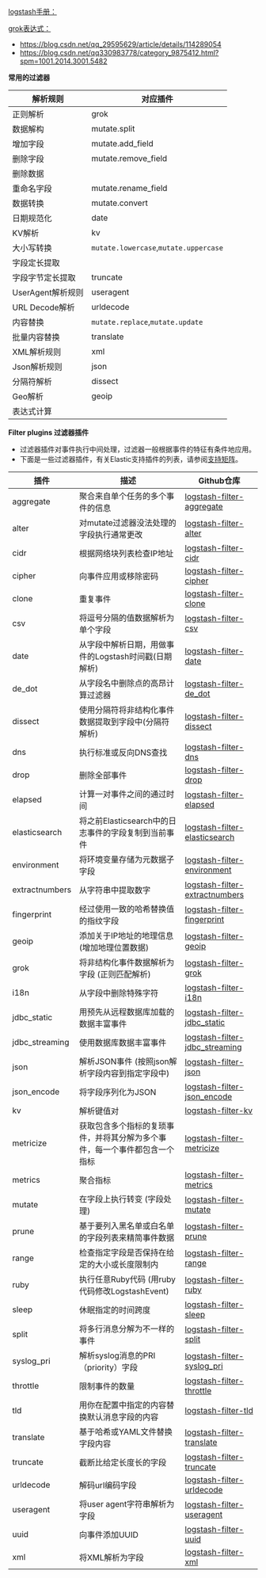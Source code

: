 [logstash手册：](http://doc.yonyoucloud.com/doc/logstash-best-practice-cn/dive_into/write_your_own.html)

[grok表达式：](https://github.com/logstash-plugins/logstash-patterns-core/blob/master/patterns/ecs-v1/grok-patterns)

- https://blog.csdn.net/qq_29595629/article/details/114289054
- https://blog.csdn.net/qq330983778/category_9875412.html?spm=1001.2014.3001.5482

**常用的过滤器**

| 解析规则 | 对应插件 |
|----------|---------|
| 正则解析 | grok |
| 数据解构 | mutate.split |
| 增加字段 | mutate.add_field |
| 删除字段 | mutate.remove_field |
| 删除数据 |  |
| 重命名字段 | mutate.rename_field |
| 数据转换 | mutate.convert |
| 日期规范化 | date |
| KV解析 | kv |
| 大小写转换 | `mutate.lowercase`,`mutate.uppercase` |
| 字段定长提取 |  |
| 字段字节定长提取 | truncate |
| UserAgent解析规则 | useragent |
| URL Decode解析 | urldecode |
| 内容替换 | `mutate.replace`,`mutate.update` |
| 批量内容替换 | translate |
| XML解析规则 | xml |
| Json解析规则 | json |
| 分隔符解析 | dissect |
| Geo解析 | geoip |
| 表达式计算 |  |

**Filter plugins 过滤器插件**
- 过滤器插件对事件执行中间处理，过滤器一般根据事件的特征有条件地应用。
- 下面是一些过滤器插件，有关Elastic支持插件的列表，请参阅[支持矩阵](https://www.elastic.co/cn/support/matrix)。

| 插件 | 描述 | Github仓库 |
|------|------|------------|
| aggregate | 聚合来自单个任务的多个事件的信息 | [logstash-filter-aggregate](https://github.com/logstash-plugins/logstash-filter-aggregate) |
| alter | 对mutate过滤器没法处理的字段执行通常更改 | [logstash-filter-alter](https://github.com/logstash-plugins/logstash-filter-alter) |
| cidr | 根据网络块列表检查IP地址 | [logstash-filter-cidr](https://github.com/logstash-plugins/logstash-filter-cidr) |
| cipher | 向事件应用或移除密码 | [logstash-filter-cipher](https://github.com/logstash-plugins/logstash-filter-cipher) |
| clone | 重复事件 | [logstash-filter-clone](https://github.com/logstash-plugins/logstash-filter-clone) |
| csv | 将逗号分隔的值数据解析为单个字段 | [logstash-filter-csv](https://github.com/logstash-plugins/logstash-filter-csv) |
| date | 从字段中解析日期，用做事件的Logstash时间戳(日期解析) | [logstash-filter-date](https://github.com/logstash-plugins/logstash-filter-date) |
| de_dot | 从字段名中删除点的高昂计算过滤器 | [logstash-filter-de_dot](https://github.com/logstash-plugins/logstash-filter-de_dot) |
| dissect | 使用分隔符将非结构化事件数据提取到字段中(分隔符解析) | [logstash-filter-dissect](https://github.com/logstash-plugins/) |
| dns | 执行标准或反向DNS查找 | [logstash-filter-dns](https://github.com/logstash-plugins/logstash-filter-dns) |
| drop | 删除全部事件 | [logstash-filter-drop](https://github.com/logstash-plugins/logstash-filter-drop) |
| elapsed | 计算一对事件之间的通过时间 | [logstash-filter-elapsed](https://github.com/logstash-plugins/logstash-filter-elapsed) |
| elasticsearch | 将之前Elasticsearch中的日志事件的字段复制到当前事件 | [logstash-filter-elasticsearch](https://github.com/logstash-plugins/logstash-filter-elasticsearch) |
| environment | 将环境变量存储为元数据子字段 | [logstash-filter-environment](https://github.com/logstash-plugins/logstash-filter-environment) |
| extractnumbers | 从字符串中提取数字 | [logstash-filter-extractnumbers](https://github.com/logstash-plugins/logstash-filter-extractnumbers) |
| fingerprint | 经过使用一致的哈希替换值的指纹字段 | [logstash-filter-fingerprint](https://github.com/logstash-plugins/logstash-filter-fingerprint) |
| geoip | 添加关于IP地址的地理信息 (增加地理位置数据) | [logstash-filter-geoip](https://github.com/logstash-plugins/logstash-filter-geoip) |
| grok | 将非结构化事件数据解析为字段 (正则匹配解析) | [logstash-filter-grok](https://github.com/logstash-plugins/logstash-filter-grok) |
| i18n | 从字段中删除特殊字符 | [logstash-filter-i18n](https://github.com/logstash-plugins/logstash-filter-i18n) |
| jdbc_static	 | 用预先从远程数据库加载的数据丰富事件 | [logstash-filter-jdbc_static](https://github.com/logstash-plugins/logstash-filter-jdbc_static) |
| jdbc_streaming | 使用数据库数据丰富事件 | [logstash-filter-jdbc_streaming](https://github.com/logstash-plugins/logstash-filter-jdbc_streaming) |
| json | 解析JSON事件 (按照json解析字段内容到指定字段中) | [logstash-filter-json](https://github.com/logstash-plugins/logstash-filter-json) |
| json_encode | 将字段序列化为JSON | [logstash-filter-json_encode](https://github.com/logstash-plugins/logstash-filter-json_encode) |
| kv | 解析键值对 | [logstash-filter-kv](https://github.com/logstash-plugins/logstash-filter-kv) |
| metricize | 获取包含多个指标的复琐事件，并将其分解为多个事件，每一个事件都包含一个指标 | [logstash-filter-metricize](https://github.com/logstash-plugins/logstash-filter-metricize) |
| metrics | 聚合指标 | [logstash-filter-metrics](https://github.com/logstash-plugins/logstash-filter-metrics) |
| mutate | 在字段上执行转变 (字段处理) | [logstash-filter-mutate](https://github.com/logstash-plugins/logstash-filter-mutate) |
| prune | 基于要列入黑名单或白名单的字段列表来精简事件数据 | [logstash-filter-prune](https://github.com/logstash-plugins/logstash-filter-prune) |
| range | 检查指定字段是否保持在给定的大小或长度限制内 | [logstash-filter-range](https://github.com/logstash-plugins/logstash-filter-range) |
| ruby | 执行任意Ruby代码 (用ruby代码修改LogstashEvent) | [logstash-filter-ruby](https://github.com/logstash-plugins/logstash-filter-ruby) |
| sleep | 休眠指定的时间跨度 | [logstash-filter-sleep](https://github.com/logstash-plugins/logstash-filter-sleep) |
| split | 将多行消息分解为不一样的事件 | [logstash-filter-split](https://github.com/logstash-plugins/logstash-filter-split) |
| syslog_pri | 解析syslog消息的PRI（priority）字段 | [logstash-filter-syslog_pri](https://github.com/logstash-plugins/logstash-filter-syslog_pri) |
| throttle | 限制事件的数量 | [logstash-filter-throttle](https://github.com/logstash-plugins/logstash-filter-throttle) |
| tld | 用你在配置中指定的内容替换默认消息字段的内容 | [logstash-filter-tld](https://github.com/logstash-plugins/logstash-filter-tld) |
| translate | 基于哈希或YAML文件替换字段内容 | [logstash-filter-translate](https://github.com/logstash-plugins/logstash-filter-translate) |
| truncate | 截断比给定长度长的字段 | [logstash-filter-truncate](https://github.com/logstash-plugins/logstash-filter-truncate) |
| urldecode | 解码url编码字段 | [logstash-filter-urldecode](https://github.com/logstash-plugins/logstash-filter-urldecode) |
| useragent | 将user agent字符串解析为字段 | [logstash-filter-useragent](https://github.com/logstash-plugins/logstash-filter-useragent) |
| uuid | 向事件添加UUID | [logstash-filter-uuid](https://github.com/logstash-plugins/logstash-filter-uuid) |
| xml | 将XML解析为字段 | [logstash-filter-xml](https://github.com/logstash-plugins/logstash-filter-xml) |
